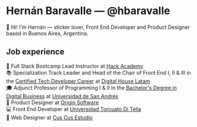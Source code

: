 # Hernán Baravalle — @hbaravalle
👋 Hi! I'm Hernán — sticker lover, Front End Developer and Product Designer based in Buenos Aires, Argentina.

## Job experience
💪  Full Stack Bootcamp Lead Instructor at [Hack Academy](https://ha.dev)\
📚  Specialization Track Leader and Head of the Chair of Front End I, II & III in the [Certified Tech Developer Career](https://www.digitalhouse.com/ar/landing/descarga-de-programa-certified-tech-developer) at [Digital House Latam](https://www.digitalhouse.com/)\
🎓  Adjunct Professor of Programming I & II in the [Bachelor's Degree in Digital Business](https://udesa.edu.ar/escuela-de-negocios/licenciatura-en-negocios-digitales) at [Universidad de San Andrés](https://udesa.edu.ar/)\
📝  Product Designer at [Origin Software](https://www.originsw.com/)\
💻  Front End Developer at [Universidad Torcuato Di Tella](https://www.utdt.edu/)\
🎨  Web Designer at [Cus Cus Estudio](http://cuscusdesign.com.ar/)
